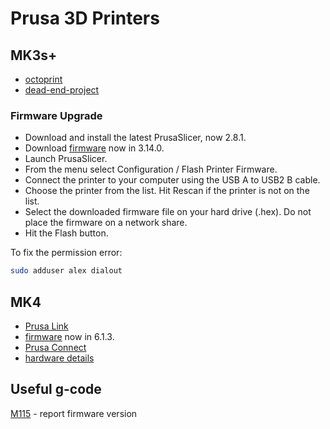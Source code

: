 # Prusa 3D Printers

## MK3s+

* [octoprint](http://octo:5000/)
* [dead-end-project](mk3s-rpi0w.html)

### Firmware Upgrade

* Download and install the latest PrusaSlicer, now 2.8.1.
* Download [firmware](https://help.prusa3d.com/downloads/mk3s-2/firmware) now
in 3.14.0.
* Launch PrusaSlicer.
* From the menu select Configuration / Flash Printer Firmware.
* Connect the printer to your computer using the USB A to USB2 B cable.
* Choose the printer from the list. Hit Rescan if the printer is not on the
list.
* Select the downloaded firmware file on your hard drive (.hex).
Do not place the firmware on a network share.
* Hit the Flash button.

To fix the permission error:
```sh
sudo adduser alex dialout
```

## MK4

* [Prusa Link](http://PrusaMK4)
* [firmware](https://help.prusa3d.com/downloads/mk4/firmware) now in 6.1.3.
* [Prusa Connect](https://connect.prusa3d.com/)
* [hardware details](mk4.html)

## Useful g-code

[M115](https://reprap.org/wiki/G-code#M115:_Get_Firmware_Version_and_Capabilities) -
report firmware version

